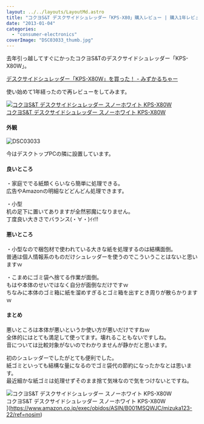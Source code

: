 ```yaml
---
layout: ../../layouts/LayoutMd.astro
title: "コクヨS&T デスクサイドシュレッダー「KPS-X80」購入レビュー | 購入1年レビュー"
date: "2013-01-04"
categories: 
  - "consumer-electronics"
coverImage: "DSC03033_thumb.jpg"
---
```


去年引っ越してすぐにかったコクヨS&Tのデスクサイドシュレッダー「KPS-X80W」。

[デスクサイドシュレッダー「KPS\-X80W」を買った！ \- みずかるちゃー](https://mizuka123.net/archive/464/)

使い始めて1年経ったので再レビューをしてみます。

[![コクヨS&T デスクサイドシュレッダー <RELISH> スノーホワイト KPS-X80W](/archive/images/31rUR6nSKUL._SL160_.jpg)  
コクヨS&T デスクサイドシュレッダー スノーホワイト KPS-X80W  
](https://www.amazon.co.jp/exec/obidos/ASIN/B001MSQWJC/mizuka123-22/ref=nosim)

#### 外観

![DSC03033](/archive/images/DSC03033_thumb.jpg "DSC03033")


今はデスクトップPCの隣に設置しています。

#### 良いところ

・家庭ででる紙類くらいなら簡単に処理できる。  
広告やAmazonの明細などどんどん処理できます。

・小型  
机の足下に置いてありますが全然邪魔になりません。  
丁度良い大きさでバランス(・∀・)ｲｲ!!

#### 悪いところ

・小型なので梱包材で使われている大きな紙を処理するのは結構面倒。  
普通は個人情報系のものだけシュレッダーを使うのでこういうことはないと思いますｗ

・こまめにゴミ袋へ捨てる作業が面倒。  
もはや本体のせいではなく自分が面倒なだけですｗ  
ちなみに本体のゴミ箱に紙を溜めすぎるとゴミ箱を出すとき周りが散らかりますｗ

#### まとめ

悪いところは本体が悪いというか使い方が悪いだけですねｗ  
全体的にはとても満足して使ってます。壊れることもないですしね。  
音については比較対象がないのでわかりませんが静かだと思います。

初のシュレッダーでしたがとても便利でした。  
紙ゴミといっても結構な量になるのでゴミ袋代の節約になったかなとは思います。  
最近細かな紙ゴミは処理せずそのまま捨て気味なので気をつけないとですね。

![コクヨS&T デスクサイドシュレッダー <RELISH> スノーホワイト KPS-X80W](/archive/images/31rUR6nSKUL._SL160_.jpg)  
コクヨS&T デスクサイドシュレッダー スノーホワイト KPS-X80W  
](https://www.amazon.co.jp/exec/obidos/ASIN/B001MSQWJC/mizuka123-22/ref=nosim)
